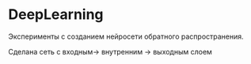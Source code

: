 # DeepLearning
Эксперименты с созданием нейросети обратного распространения.

Сделана сеть с входным-> внутренним -> выходным слоем 
